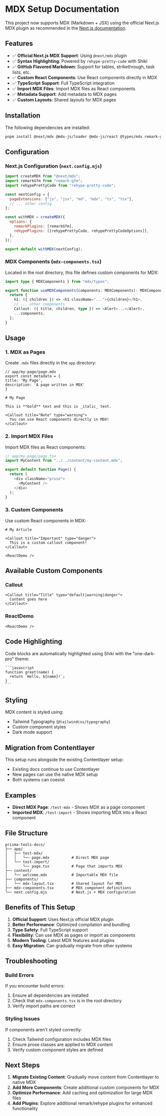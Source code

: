 # MDX Setup Documentation

This project now supports MDX (Markdown + JSX) using the official Next.js MDX plugin as recommended in the [Next.js documentation](https://nextjs.org/docs/pages/guides/mdx).

## Features

- ✅ **Official Next.js MDX Support**: Using `@next/mdx` plugin
- ✅ **Syntax Highlighting**: Powered by `rehype-pretty-code` with Shiki
- ✅ **GitHub Flavored Markdown**: Support for tables, strikethrough, task lists, etc.
- ✅ **Custom React Components**: Use React components directly in MDX
- ✅ **TypeScript Support**: Full TypeScript integration
- ✅ **Import MDX Files**: Import MDX files as React components
- ✅ **Metadata Support**: Add metadata to MDX pages
- ✅ **Custom Layouts**: Shared layouts for MDX pages

## Installation

The following dependencies are installed:

```bash
pnpm install @next/mdx @mdx-js/loader @mdx-js/react @types/mdx remark-gfm rehype-pretty-code
```

## Configuration

### Next.js Configuration (`next.config.mjs`)

```javascript
import createMDX from "@next/mdx";
import remarkGfm from "remark-gfm";
import rehypePrettyCode from "rehype-pretty-code";

const nextConfig = {
  pageExtensions: ["js", "jsx", "md", "mdx", "ts", "tsx"],
  // ... other config
};

const withMDX = createMDX({
  options: {
    remarkPlugins: [remarkGfm],
    rehypePlugins: [[rehypePrettyCode, rehypePrettyCodeOptions]],
  },
});

export default withMDX(nextConfig);
```

### MDX Components (`mdx-components.tsx`)

Located in the root directory, this file defines custom components for MDX:

```typescript
import type { MDXComponents } from "mdx/types";

export function useMDXComponents(components: MDXComponents): MDXComponents {
  return {
    h1: ({ children }) => <h1 className="...">{children}</h1>,
    // ... other components
    Callout: ({ title, children, type }) => <Alert>...</Alert>,
    ...components,
  };
}
```

## Usage

### 1. MDX as Pages

Create `.mdx` files directly in the `app` directory:

```mdx
// app/my-page/page.mdx
export const metadata = {
title: 'My Page',
description: 'A page written in MDX'
}

# My Page

This is **bold** text and this is _italic_ text.

<Callout title="Note" type="warning">
  You can use React components directly in MDX!
</Callout>
```

### 2. Import MDX Files

Import MDX files as React components:

```typescript
// app/my-page/page.tsx
import MyContent from "../../content/my-content.mdx";

export default function Page() {
  return (
    <div className="prose">
      <MyContent />
    </div>
  );
}
```

### 3. Custom Components

Use custom React components in MDX:

```mdx
# My Article

<Callout title="Important" type="danger">
  This is a custom callout component!
</Callout>

<ReactDemo />
```

## Available Custom Components

### Callout

```mdx
<Callout title="Title" type="default|warning|danger">
  Content goes here
</Callout>
```

### ReactDemo

```mdx
<ReactDemo />
```

## Code Highlighting

Code blocks are automatically highlighted using Shiki with the "one-dark-pro" theme:

````mdx
```javascript
function greet(name) {
  return `Hello, ${name}!`;
}
```
````

## Styling

MDX content is styled using:

- Tailwind Typography (`@tailwindcss/typography`)
- Custom component styles
- Dark mode support

## Migration from Contentlayer

This setup runs alongside the existing Contentlayer setup:

- Existing docs continue to use Contentlayer
- New pages can use the native MDX setup
- Both systems can coexist

## Examples

- **Direct MDX Page**: `/test-mdx` - Shows MDX as a page component
- **Imported MDX**: `/test-import` - Shows importing MDX into a React component

## File Structure

```
prisma-tools-docs/
├── app/
│   ├── test-mdx/
│   │   └── page.mdx          # Direct MDX page
│   └── test-import/
│       └── page.tsx          # Page that imports MDX
├── content/
│   └── welcome.mdx           # Importable MDX file
├── components/
│   └── mdx-layout.tsx        # Shared layout for MDX
├── mdx-components.tsx        # MDX component definitions
└── next.config.mjs           # Next.js + MDX configuration
```

## Benefits of This Setup

1. **Official Support**: Uses Next.js official MDX plugin
2. **Better Performance**: Optimized compilation and bundling
3. **Type Safety**: Full TypeScript support
4. **Flexibility**: Can use MDX as pages or import as components
5. **Modern Tooling**: Latest MDX features and plugins
6. **Easy Migration**: Can gradually migrate from other systems

## Troubleshooting

### Build Errors

If you encounter build errors:

1. Ensure all dependencies are installed
2. Check that `mdx-components.tsx` is in the root directory
3. Verify import paths are correct

### Styling Issues

If components aren't styled correctly:

1. Check Tailwind configuration includes MDX files
2. Ensure prose classes are applied to MDX content
3. Verify custom component styles are defined

## Next Steps

1. **Migrate Existing Content**: Gradually move content from Contentlayer to native MDX
2. **Add More Components**: Create additional custom components for MDX
3. **Optimize Performance**: Add caching and optimization for large MDX files
4. **Add Plugins**: Explore additional remark/rehype plugins for enhanced functionality
